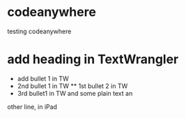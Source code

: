 # codeanywhere
testing codeanywhere
# add heading in TextWrangler
* add bullet 1 in TW
* 2nd bullet 1 in TW
** 1st bullet 2 in TW
* 3rd bullet1 in TW
and some plain text
an

other line, in iPad

